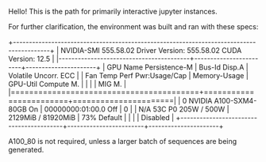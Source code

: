 Hello! This is the path for primarily interactive jupyter instances.

For further clarification, the environment was built and ran with these specs:


+-----------------------------------------------------------------------------------------+
| NVIDIA-SMI 555.58.02              Driver Version: 555.58.02      CUDA Version: 12.5     |
|-----------------------------------------+------------------------+----------------------+
| GPU  Name                 Persistence-M | Bus-Id          Disp.A | Volatile Uncorr. ECC |
| Fan  Temp   Perf          Pwr:Usage/Cap |           Memory-Usage | GPU-Util  Compute M. |
|                                         |                        |               MIG M. |
|=========================================+========================+======================|
|   0  NVIDIA A100-SXM4-80GB          On  |   00000000:01:00.0 Off |                    0 |
| N/A   53C    P0            205W /  500W |    2129MiB /  81920MiB |     73%      Default |
|                                         |                        |             Disabled |
+-----------------------------------------+------------------------+----------------------+

A100_80 is not required, unless a larger batch of sequences are being generated.
